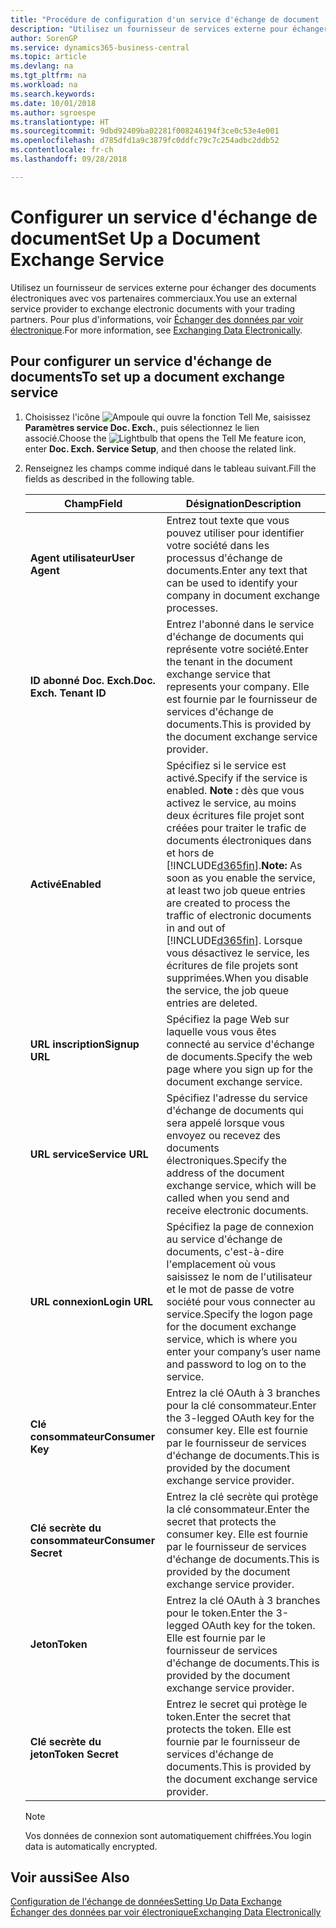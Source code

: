 ```yaml
---
title: "Procédure de configuration d'un service d'échange de document | Microsoft Docs"
description: "Utilisez un fournisseur de services externe pour échanger des documents électroniques avec vos partenaires commerciaux."
author: SorenGP
ms.service: dynamics365-business-central
ms.topic: article
ms.devlang: na
ms.tgt_pltfrm: na
ms.workload: na
ms.search.keywords: 
ms.date: 10/01/2018
ms.author: sgroespe
ms.translationtype: HT
ms.sourcegitcommit: 9dbd92409ba02281f008246194f3ce0c53e4e001
ms.openlocfilehash: d785dfd1a9c3879fc0ddfc79c7c254adbc2ddb52
ms.contentlocale: fr-ch
ms.lasthandoff: 09/28/2018

---
```

# <a name="set-up-a-document-exchange-service"></a><span data-ttu-id="36cfc-103">Configurer un service d'échange de document</span><span class="sxs-lookup"><span data-stu-id="36cfc-103">Set Up a Document Exchange Service</span></span>
<span data-ttu-id="36cfc-104">Utilisez un fournisseur de services externe pour échanger des documents électroniques avec vos partenaires commerciaux.</span><span class="sxs-lookup"><span data-stu-id="36cfc-104">You use an external service provider to exchange electronic documents with your trading partners.</span></span> <span data-ttu-id="36cfc-105">Pour plus d'informations, voir [Échanger des données par voir électronique](across-data-exchange.md).</span><span class="sxs-lookup"><span data-stu-id="36cfc-105">For more information, see [Exchanging Data Electronically](across-data-exchange.md).</span></span>  

## <a name="to-set-up-a-document-exchange-service"></a><span data-ttu-id="36cfc-106">Pour configurer un service d'échange de documents</span><span class="sxs-lookup"><span data-stu-id="36cfc-106">To set up a document exchange service</span></span>  
1. <span data-ttu-id="36cfc-107">Choisissez l'icône ![Ampoule qui ouvre la fonction Tell Me](media/ui-search/search_small.png "Dites-moi ce que vous voulez faire"), saisissez **Paramètres service Doc. Exch.**, puis sélectionnez le lien associé.</span><span class="sxs-lookup"><span data-stu-id="36cfc-107">Choose the ![Lightbulb that opens the Tell Me feature](media/ui-search/search_small.png "Tell me what you want to do") icon, enter **Doc. Exch. Service Setup**, and then choose the related link.</span></span>  
2. <span data-ttu-id="36cfc-108">Renseignez les champs comme indiqué dans le tableau suivant.</span><span class="sxs-lookup"><span data-stu-id="36cfc-108">Fill the fields as described in the following table.</span></span>  

    |<span data-ttu-id="36cfc-109">Champ</span><span class="sxs-lookup"><span data-stu-id="36cfc-109">Field</span></span>|<span data-ttu-id="36cfc-110">Désignation</span><span class="sxs-lookup"><span data-stu-id="36cfc-110">Description</span></span>|  
    |---------------------------------|---------------------------------------|  
    |<span data-ttu-id="36cfc-111">**Agent utilisateur**</span><span class="sxs-lookup"><span data-stu-id="36cfc-111">**User Agent**</span></span>|<span data-ttu-id="36cfc-112">Entrez tout texte que vous pouvez utiliser pour identifier votre société dans les processus d'échange de documents.</span><span class="sxs-lookup"><span data-stu-id="36cfc-112">Enter any text that can be used to identify your company in document exchange processes.</span></span>|  
    |<span data-ttu-id="36cfc-113">**ID abonné Doc. Exch.**</span><span class="sxs-lookup"><span data-stu-id="36cfc-113">**Doc. Exch. Tenant ID**</span></span>|<span data-ttu-id="36cfc-114">Entrez l'abonné dans le service d'échange de documents qui représente votre société.</span><span class="sxs-lookup"><span data-stu-id="36cfc-114">Enter the tenant in the document exchange service that represents your company.</span></span> <span data-ttu-id="36cfc-115">Elle est fournie par le fournisseur de services d'échange de documents.</span><span class="sxs-lookup"><span data-stu-id="36cfc-115">This is provided by the document exchange service provider.</span></span>|  
    |<span data-ttu-id="36cfc-116">**Activé**</span><span class="sxs-lookup"><span data-stu-id="36cfc-116">**Enabled**</span></span>|<span data-ttu-id="36cfc-117">Spécifiez si le service est activé.</span><span class="sxs-lookup"><span data-stu-id="36cfc-117">Specify if the service is enabled.</span></span> <span data-ttu-id="36cfc-118">**Note :** dès que vous activez le service, au moins deux écritures file projet sont créées pour traiter le trafic de documents électroniques dans et hors de [!INCLUDE[d365fin](includes/d365fin_md.md)].</span><span class="sxs-lookup"><span data-stu-id="36cfc-118">**Note:**  As soon as you enable the service, at least two job queue entries are created to process the traffic of electronic documents in and out of [!INCLUDE[d365fin](includes/d365fin_md.md)].</span></span> <span data-ttu-id="36cfc-119">Lorsque vous désactivez le service, les écritures de file projets sont supprimées.</span><span class="sxs-lookup"><span data-stu-id="36cfc-119">When you disable the service, the job queue entries are deleted.</span></span>|  
    |<span data-ttu-id="36cfc-120">**URL inscription**</span><span class="sxs-lookup"><span data-stu-id="36cfc-120">**Signup URL**</span></span>|<span data-ttu-id="36cfc-121">Spécifiez la page Web sur laquelle vous vous êtes connecté au service d'échange de documents.</span><span class="sxs-lookup"><span data-stu-id="36cfc-121">Specify the web page where you sign up for the document exchange service.</span></span>|  
    |<span data-ttu-id="36cfc-122">**URL service**</span><span class="sxs-lookup"><span data-stu-id="36cfc-122">**Service URL**</span></span>|<span data-ttu-id="36cfc-123">Spécifiez l'adresse du service d'échange de documents qui sera appelé lorsque vous envoyez ou recevez des documents électroniques.</span><span class="sxs-lookup"><span data-stu-id="36cfc-123">Specify the address of the document exchange service, which will be called when you send and receive electronic documents.</span></span>|  
    |<span data-ttu-id="36cfc-124">**URL connexion**</span><span class="sxs-lookup"><span data-stu-id="36cfc-124">**Login URL**</span></span>|<span data-ttu-id="36cfc-125">Spécifiez la page de connexion au service d'échange de documents, c'est-à-dire l'emplacement où vous saisissez le nom de l'utilisateur et le mot de passe de votre société pour vous connecter au service.</span><span class="sxs-lookup"><span data-stu-id="36cfc-125">Specify the logon page for the document exchange service, which is where you enter your company’s user name and password to log on to the service.</span></span>|  
    |<span data-ttu-id="36cfc-126">**Clé consommateur**</span><span class="sxs-lookup"><span data-stu-id="36cfc-126">**Consumer Key**</span></span>|<span data-ttu-id="36cfc-127">Entrez la clé OAuth à 3 branches pour la clé consommateur.</span><span class="sxs-lookup"><span data-stu-id="36cfc-127">Enter the 3-legged OAuth key for the consumer key.</span></span> <span data-ttu-id="36cfc-128">Elle est fournie par le fournisseur de services d'échange de documents.</span><span class="sxs-lookup"><span data-stu-id="36cfc-128">This is provided by the document exchange service provider.</span></span>|  
    |<span data-ttu-id="36cfc-129">**Clé secrète du consommateur**</span><span class="sxs-lookup"><span data-stu-id="36cfc-129">**Consumer Secret**</span></span>|<span data-ttu-id="36cfc-130">Entrez la clé secrète qui protège la clé consommateur.</span><span class="sxs-lookup"><span data-stu-id="36cfc-130">Enter the secret that protects the consumer key.</span></span> <span data-ttu-id="36cfc-131">Elle est fournie par le fournisseur de services d'échange de documents.</span><span class="sxs-lookup"><span data-stu-id="36cfc-131">This is provided by the document exchange service provider.</span></span>|  
    |<span data-ttu-id="36cfc-132">**Jeton**</span><span class="sxs-lookup"><span data-stu-id="36cfc-132">**Token**</span></span>|<span data-ttu-id="36cfc-133">Entrez la clé OAuth à 3 branches pour le token.</span><span class="sxs-lookup"><span data-stu-id="36cfc-133">Enter the 3-legged OAuth key for the token.</span></span> <span data-ttu-id="36cfc-134">Elle est fournie par le fournisseur de services d'échange de documents.</span><span class="sxs-lookup"><span data-stu-id="36cfc-134">This is provided by the document exchange service provider.</span></span>|  
    |<span data-ttu-id="36cfc-135">**Clé secrète du jeton**</span><span class="sxs-lookup"><span data-stu-id="36cfc-135">**Token Secret**</span></span>|<span data-ttu-id="36cfc-136">Entrez le secret qui protège le token.</span><span class="sxs-lookup"><span data-stu-id="36cfc-136">Enter the secret that protects the token.</span></span> <span data-ttu-id="36cfc-137">Elle est fournie par le fournisseur de services d'échange de documents.</span><span class="sxs-lookup"><span data-stu-id="36cfc-137">This is provided by the document exchange service provider.</span></span>|  

    > [!NOTE]  
    > <span data-ttu-id="36cfc-138">Vos données de connexion sont automatiquement chiffrées.</span><span class="sxs-lookup"><span data-stu-id="36cfc-138">You login data is automatically encrypted.</span></span>

## <a name="see-also"></a><span data-ttu-id="36cfc-139">Voir aussi</span><span class="sxs-lookup"><span data-stu-id="36cfc-139">See Also</span></span>  
[<span data-ttu-id="36cfc-140">Configuration de l'échange de données</span><span class="sxs-lookup"><span data-stu-id="36cfc-140">Setting Up Data Exchange</span></span>](across-set-up-data-exchange.md)  
[<span data-ttu-id="36cfc-141">Échanger des données par voir électronique</span><span class="sxs-lookup"><span data-stu-id="36cfc-141">Exchanging Data Electronically</span></span>](across-data-exchange.md)

